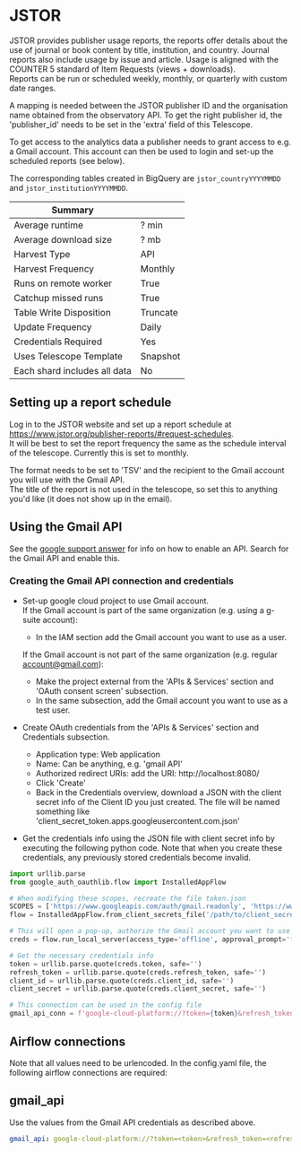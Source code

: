 # JSTOR

JSTOR provides publisher usage reports, the reports offer details about the use of journal or book content by title, institution, and country. 
Journal reports also include usage by issue and article. 
Usage is aligned with the COUNTER 5 standard of Item Requests (views + downloads).  
Reports can be run or scheduled weekly, monthly, or quarterly with custom date ranges. 

A mapping is needed between the JSTOR publisher ID and the organisation name obtained from the observatory API.
To get the right publisher id, the 'publisher_id' needs to be set in the 'extra' field of this Telescope.

To get access to the analytics data a publisher needs to grant access to e.g. a Gmail account. 
This account can then be used to login and set-up the scheduled reports (see below). 

The corresponding tables created in BigQuery are `jstor_countryYYYYMMDD` and `jstor_institutionYYYYMMDD`.

| Summary                 |        |
|-------------------------|--------|
| Average runtime         |   ? min |
| Average download size   |   ? mb |
| Harvest Type            |  API   |
| Harvest Frequency       | Monthly|
| Runs on remote worker   |  True  |
| Catchup missed runs     |  True  |
| Table Write Disposition |Truncate|
| Update Frequency        |  Daily |
| Credentials Required    |   Yes  |
| Uses Telescope Template |Snapshot|
| Each shard includes all data |   No    |

## Setting up a report schedule
Log in to the JSTOR website and set up a report schedule at https://www.jstor.org/publisher-reports/#request-schedules.  
It will be best to set the report frequency the same as the schedule interval of the telescope. Currently this is set to monthly.

The format needs to be set to 'TSV' and the recipient to the Gmail account you will use with the Gmail API.  
The title of the report is not used in the telescope, so set this to anything you'd like (it does not show up in the email).  

## Using the Gmail API
See the [google support answer](https://support.google.com/googleapi/answer/6158841?hl=en) for info on how to enable an API.
Search for the Gmail API and enable this.

### Creating the Gmail API connection and credentials
* Set-up google cloud project to use Gmail account.  
    If the Gmail account is part of the same organization (e.g. using a g-suite account):  
    *  In the IAM section add the Gmail account you want to use as a user.
  
    If the Gmail account is not part of the same organization (e.g. regular account@gmail.com):  
    *  Make the project external from the 'APIs & Services' section and 'OAuth consent screen' subsection.
    *  In the same subsection, add the Gmail account you want to use as a test user.
  
*  Create OAuth credentials from the 'APIs & Services' section and Credentials subsection.
    *  Application type: Web application
    *  Name: Can be anything, e.g. 'gmail API'
    *  Authorized redirect URIs: add the URI: http://localhost:8080/
    *  Click 'Create'
    *  Back in the Credentials overview, download a JSON with the client secret info of the Client ID you just created. 
    The file will be named something like 'client_secret_token.apps.googleusercontent.com.json'
    
* Get the credentials info using the JSON file with client secret info by executing the following python code. 
Note that when you create these credentials, any previously stored credentials become invalid.
```python
import urllib.parse
from google_auth_oauthlib.flow import InstalledAppFlow

# When modifying these scopes, recreate the file token.json
SCOPES = ['https://www.googleapis.com/auth/gmail.readonly', 'https://www.googleapis.com/auth/gmail.modify']
flow = InstalledAppFlow.from_client_secrets_file('/path/to/client_secret_token.apps.googleusercontent.com.json', SCOPES)

# This will open a pop-up, authorize the Gmail account you want to use
creds = flow.run_local_server(access_type='offline', approval_prompt='force', port=8080)

# Get the necessary credentials info
token = urllib.parse.quote(creds.token, safe='')
refresh_token = urllib.parse.quote(creds.refresh_token, safe='')
client_id = urllib.parse.quote(creds.client_id, safe='')
client_secret = urllib.parse.quote(creds.client_secret, safe='')

# This connection can be used in the config file
gmail_api_conn = f'google-cloud-platform://?token={token}&refresh_token={refresh_token}&client_id={client_id}&client_secret={client_secret}'
```

## Airflow connections
Note that all values need to be urlencoded.
In the config.yaml file, the following airflow connections are required:  

## gmail_api
Use the values from the Gmail API credentials as described above.

```yaml
gmail_api: google-cloud-platform://?token=<token>&refresh_token=<refresh_token>&client_id=<client_id>&client_secret=<client_secret>
```
